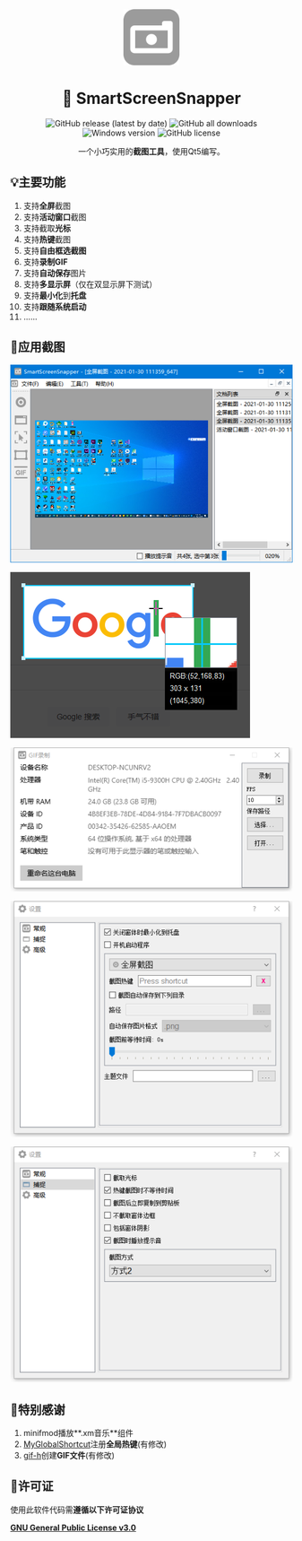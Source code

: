 <div align="center">
    <div>
        <img src="image/icon.png" style="height: 100px"/>
    </div>
    <h1>📸 SmartScreenSnapper</h1>
    <p>
        <a href="https://github.com/SkyD666/SmartScreenSnapper/releases/latest" style="text-decoration:none">
            <img src="https://img.shields.io/github/v/release/SkyD666/SmartScreenSnapper?display_name=release" alt="GitHub release (latest by date)"/>
        </a>
        <a href="https://github.com/SkyD666/SmartScreenSnapper/releases/latest" style="text-decoration:none" >
            <img src="https://img.shields.io/github/downloads/SkyD666/SmartScreenSnapper/total" alt="GitHub all downloads"/>
        </a>
        <a href="https://img.shields.io/badge/Windows->=7-brightgreen" style="text-decoration:none" >
            <img src="https://img.shields.io/badge/Windows->=7-brightgreen" alt="Windows version"/>
        </a>
        <a href="https://github.com/SkyD666/SmartScreenSnapper/blob/master/LICENSE" style="text-decoration:none" >
            <img src="https://img.shields.io/github/license/SkyD666/SmartScreenSnapper" alt="GitHub license"/>
        </a>
	</p>
    <p>
        一个小巧实用的<b>截图工具</b>，使用Qt5编写。
    </p>
</div>



## 💡主要功能

1. 支持**全屏**截图
2. 支持**活动窗口**截图
3. 支持截取**光标**
4. 支持**热键**截图
5. 支持**自由框选截图**
6. 支持**录制GIF**
7. 支持**自动保存**图片
8. 支持**多显示屏**（仅在双显示屏下测试）
9. 支持**最小化**到**托盘**
10. 支持**跟随系统启动**
11. ......

## 🤩应用截图

![image](image/screenshot/ic_main_window.png)

![ic_freesnap_dialog](image/screenshot/ic_freesnap_dialog.png)

![ic_gif_dialog](image/screenshot/ic_gif_dialog.png)

![ic_setting_dialog](image/screenshot/ic_setting_dialog.png)

![ic_setting_dialog_2](image/screenshot/ic_setting_dialog_2.png)

## 🎉特别感谢

1. minifmod播放**.xm音乐**组件
2. [MyGlobalShortcut](https://github.com/mario206/MyGlobalShortcut)注册**全局热键**(有修改)
3. [gif-h](https://github.com/charlietangora/gif-h)创建**GIF文件**(有修改)

## 📃许可证

使用此软件代码需**遵循以下许可证协议**

[**GNU General Public License v3.0**](LICENSE)
